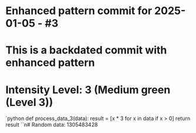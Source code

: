 ﻿# Enhanced pattern commit for 2025-01-05 - #3
# This is a backdated commit with enhanced pattern
# Intensity Level: 3 (Medium green (Level 3))
`python
def process_data_3(data):
    result = [x * 3 for x in data if x > 0]
    return result
``n# Random data: 1305483428

